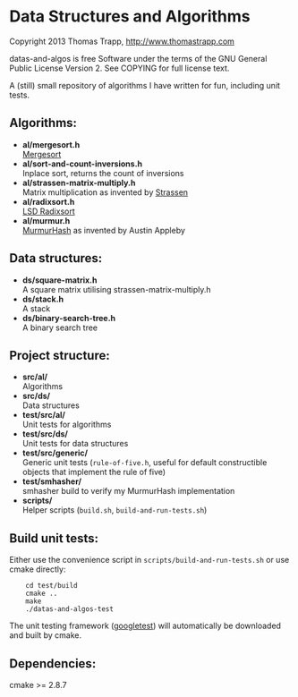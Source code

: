 Data Structures and Algorithms
===============================

Copyright 2013 Thomas Trapp, http://www.thomastrapp.com

datas-and-algos is free Software under the terms of the GNU General Public License
Version 2. See COPYING for full license text.

A (still) small repository of algorithms I have written for fun, including unit tests.

Algorithms:
------------
- **al/mergesort.h**  
  [Mergesort](http://en.wikipedia.org/wiki/Mergesort "Wikipedia: Mergesort")
- **al/sort-and-count-inversions.h**  
  Inplace sort, returns the count of inversions
- **al/strassen-matrix-multiply.h**  
  Matrix multiplication as invented by [Strassen](http://en.wikipedia.org/wiki/Strassen_algorithm "Wikipedia: Strassen algorithm")
- **al/radixsort.h**  
  [LSD Radixsort](http://en.wikipedia.org/wiki/Radix_sort#Least_significant_digit_radix_sorts "Wikipedia: Radixsort")
- **al/murmur.h**   
  [MurmurHash](http://en.wikipedia.org/wiki/MurmurHash#Algorithm "Wikipedia: MurmurHash") as invented by Austin Appleby

Data structures:
-----------------
- **ds/square-matrix.h**  
  A square matrix utilising strassen-matrix-multiply.h
- **ds/stack.h**  
  A stack
- **ds/binary-search-tree.h**  
  A binary search tree

Project structure:
-------------------
- **src/al/**    
  Algorithms
- **src/ds/**    
  Data structures
- **test/src/al/**    
  Unit tests for algorithms
- **test/src/ds/**    
  Unit tests for data structures
- **test/src/generic/**    
  Generic unit tests (`rule-of-five.h`, useful for default constructible objects that implement the rule of five)
- **test/smhasher/**    
  smhasher build to verify my MurmurHash implementation
- **scripts/**    
  Helper scripts (`build.sh`, `build-and-run-tests.sh`)

Build unit tests:
------------------
Either use the convenience script in `scripts/build-and-run-tests.sh` or use cmake directly:
        
        cd test/build
        cmake ..
        make
        ./datas-and-algos-test
        
The unit testing framework ([googletest](http://code.google.com/p/googletest/ "Google Code: googletest")) will automatically be downloaded and built by cmake.

Dependencies:
--------------
cmake >= 2.8.7

